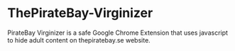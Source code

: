 ThePirateBay-Virginizer
=======================

PirateBay Virginizer is a safe Google Chrome Extension that uses javascript to hide adult content on thepiratebay.se website.
